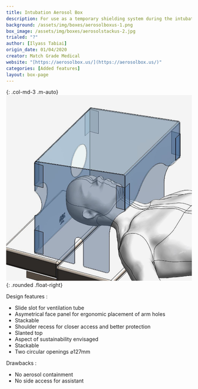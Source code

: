 ```yaml
---
title: Intubation Aerosol Box
description: For use as a temporary shielding system during the intubation process, to reduce the spread of aerosol and droplets produced by a patient cough
background: /assets/img/boxes/aerosolboxus-1.png
box_image: /assets/img/boxes/aerosolstackus-2.jpg
trialed: "?"
author: [Ilyass Tabiai]
origin_date: 01/04/2020
creator: Match Grade Medical
website: "[https://aerosolbox.us/](https://aerosolbox.us/)"
categories: [Added features]
layout: box-page
---
```


{: .col-md-3 .m-auto}
![alt text](/assets/img/boxes/aerosolboxus-2.png)
{: .rounded .float-right}
<br />

Design features :
* Slide slot for ventilation tube
* Asymetrical face panel for ergonomic placement of arm holes
* Stackable
* Shoulder recess for closer access and better protection
* Slanted top
* Aspect of sustainability envisaged
* Stackable
* Two circular openings ⌀127mm


Drawbacks :
* No aerosol containment 
* No side access for assistant


